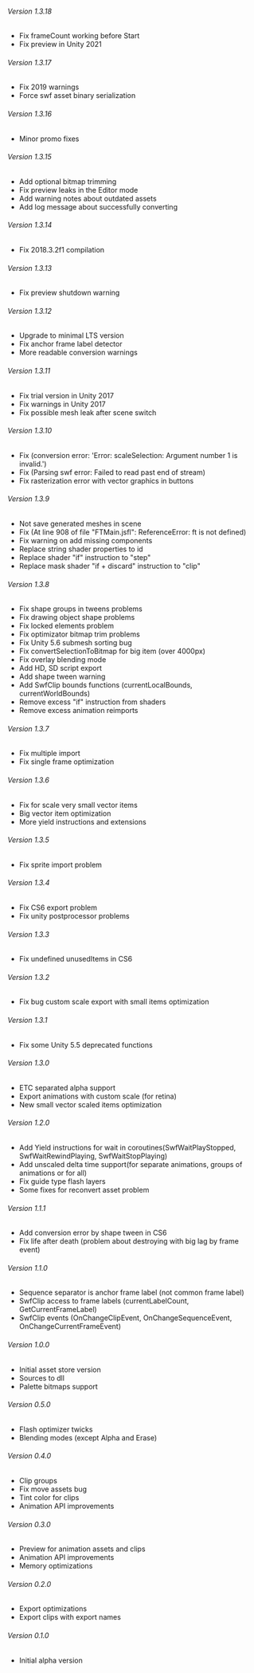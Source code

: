 ###### Version 1.3.18
* Fix frameCount working before Start
* Fix preview in Unity 2021

###### Version 1.3.17
* Fix 2019 warnings
* Force swf asset binary serialization

###### Version 1.3.16
* Minor promo fixes

###### Version 1.3.15
* Add optional bitmap trimming
* Fix preview leaks in the Editor mode
* Add warning notes about outdated assets
* Add log message about successfully converting

###### Version 1.3.14
* Fix 2018.3.2f1 compilation

###### Version 1.3.13
* Fix preview shutdown warning

###### Version 1.3.12
* Upgrade to minimal LTS version
* Fix anchor frame label detector
* More readable conversion warnings

###### Version 1.3.11
* Fix trial version in Unity 2017
* Fix warnings in Unity 2017
* Fix possible mesh leak after scene switch

###### Version 1.3.10
* Fix (conversion error: 'Error: scaleSelection: Argument number 1 is invalid.')
* Fix (Parsing swf error: Failed to read past end of stream)
* Fix rasterization error with vector graphics in buttons

###### Version 1.3.9
* Not save generated meshes in scene
* Fix (At line 908 of file "FTMain.jsfl": ReferenceError: ft is not defined)
* Fix warning on add missing components
* Replace string shader properties to id
* Replace shader "if" instruction to "step"
* Replace mask shader "if + discard" instruction to "clip"

###### Version 1.3.8
* Fix shape groups in tweens problems
* Fix drawing object shape problems
* Fix locked elements problem
* Fix optimizator bitmap trim problems
* Fix Unity 5.6 submesh sorting bug
* Fix convertSelectionToBitmap for big item (over 4000px)
* Fix overlay blending mode
* Add HD, SD script export
* Add shape tween warning
* Add SwfClip bounds functions (currentLocalBounds, currentWorldBounds)
* Remove excess "if" instruction from shaders
* Remove excess animation reimports

###### Version 1.3.7
* Fix multiple import
* Fix single frame optimization

###### Version 1.3.6
* Fix for scale very small vector items
* Big vector item optimization
* More yield instructions and extensions

###### Version 1.3.5
* Fix sprite import problem

###### Version 1.3.4
* Fix CS6 export problem
* Fix unity postprocessor problems

###### Version 1.3.3
* Fix undefined unusedItems in CS6

###### Version 1.3.2
* Fix bug custom scale export with small items optimization

###### Version 1.3.1
* Fix some Unity 5.5 deprecated functions

###### Version 1.3.0
* ETC separated alpha support
* Export animations with custom scale (for retina)
* New small vector scaled items optimization

###### Version 1.2.0
* Add Yield instructions for wait in coroutines(SwfWaitPlayStopped, SwfWaitRewindPlaying, SwfWaitStopPlaying)
* Add unscaled delta time support(for separate animations, groups of animations or for all)
* Fix guide type flash layers
* Some fixes for reconvert asset problem

###### Version 1.1.1
* Add conversion error by shape tween in CS6
* Fix life after death (problem about destroying with big lag by frame event)

###### Version 1.1.0
* Sequence separator is anchor frame label (not common frame label)
* SwfClip access to frame labels (currentLabelCount, GetCurrentFrameLabel)
* SwfClip events (OnChangeClipEvent, OnChangeSequenceEvent, OnChangeCurrentFrameEvent)

###### Version 1.0.0
* Initial asset store version
* Sources to dll
* Palette bitmaps support

###### Version 0.5.0
* Flash optimizer twicks
* Blending modes (except Alpha and Erase)

###### Version 0.4.0
* Clip groups
* Fix move assets bug
* Tint color for clips
* Animation API improvements

###### Version 0.3.0
* Preview for animation assets and clips
* Animation API improvements
* Memory optimizations

###### Version 0.2.0
* Export optimizations
* Export clips with export names

###### Version 0.1.0
* Initial alpha version
